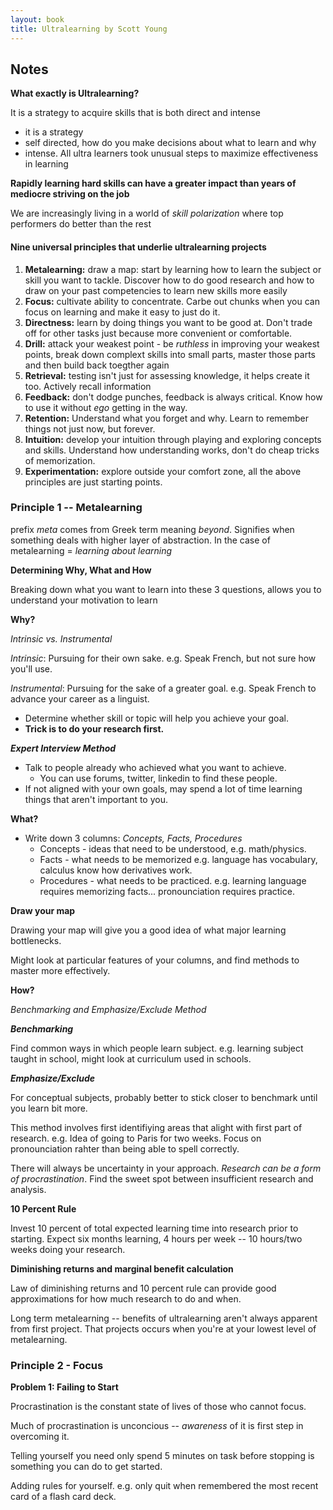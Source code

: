 ```yaml
---
layout: book
title: Ultralearning by Scott Young
---
```




## Notes

**What exactly is Ultralearning?**

It is a strategy to acquire skills that is both direct and intense
- it is a strategy
- self directed, how do you make decisions about what to learn and why
- intense. All ultra learners took unusual steps to maximize effectiveness in learning

**Rapidly learning hard skills can have a greater impact than years of mediocre striving on the job**

We are increasingly living in a world of _skill polarization_ where top performers do better than the rest

#### Nine universal principles that underlie ultralearning projects
1. **Metalearning:** draw a map: start by learning how to learn the subject or skill you want to tackle. Discover how to do good research and how to draw on your past competencies to learn new skills more easily
2. **Focus:** cultivate ability to concentrate. Carbe out chunks when you can focus on learning and make it easy to just do it.
3. **Directness:** learn by doing things you want to be good at. Don't trade off for other tasks just because more convenient or comfortable.
4. **Drill:** attack your weakest point - be _ruthless_ in improving your weakest points, break down complext skills into small parts, master those parts and then build back toegther again
5. **Retrieval:** testing isn't just for assessing knowledge, it helps create it too. Actively recall information
6. **Feedback:** don't dodge punches, feedback is always critical. Know how to use it without _ego_ getting in the way.
7. **Retention:** Understand what you forget and why. Learn to remember things not just now, but forever.
8. **Intuition:** develop your intuition through playing and exploring concepts and skills. Understand how understanding works, don't do cheap tricks of memorization.
9. **Experimentation:** explore outside your comfort zone, all the above principles are just starting points.

### Principle 1 -- Metalearning

prefix _meta_ comes from Greek term meaning _beyond_. Signifies when something deals with higher layer of abstraction. In the case of metalearning = _learning about learning_

**Determining Why, What and How**

Breaking down what you want to learn into these 3 questions, allows you to understand your motivation to learn

**Why?**

_Intrinsic vs. Instrumental_

_Intrinsic_: Pursuing for their own sake. e.g. Speak French, but not sure how you'll use.

_Instrumental_: Pursuing for the sake of a greater goal. e.g. Speak French to advance your career as a linguist.
- Determine whether skill or topic will help you achieve your goal.
- **Trick is to do your research first.**

_**Expert Interview Method**_

- Talk to people already who achieved what you want to achieve.
    - You can use forums, twitter, linkedin to find these people.
- If not aligned with your own goals, may spend a lot of time learning things that aren't important to you.

**What?**

- Write down 3 columns: _Concepts, Facts, Procedures_
    - Concepts - ideas that need to be understood, e.g. math/physics.
    - Facts - what needs to be memorized e.g. language has vocabulary, calculus know how derivatives work.
    - Procedures - what needs to be practiced. e.g. learning language requires memorizing facts... pronounciation requires practice.

**Draw your map**

Drawing your map will give you a good idea of what major learning bottlenecks.

Might look at particular features of your columns, and find methods to master more effectively. 

**How?**

_Benchmarking and Emphasize/Exclude Method_

_**Benchmarking**_

Find common ways in which people learn subject. e.g. learning subject taught in school, might look at curriculum used in schools.

_**Emphasize/Exclude**_

For conceptual subjects, probably better to stick closer to benchmark until you learn bit more.

This method involves first identifiying areas that alight with first part of research. e.g. Idea of going to Paris for two weeks. Focus on pronounciation rahter than being able to spell correctly.

There will always be uncertainty in your approach. _Research can be a form of procrastination_. Find the sweet spot between insufficient research and analysis.

**10 Percent Rule**

Invest 10 percent of total expected learning time into research prior to starting. Expect six months learning, 4 hours per week -- 10 hours/two weeks doing your research.

**Diminishing returns and marginal benefit calculation**

Law of diminishing returns and 10 percent rule can provide good approximations for how much research to do and when.

Long term metalearning -- benefits of ultralearning aren't always apparent from first project. That projects occurs when you're at your lowest level of metalearning.

### Principle 2 - Focus

**Problem 1: Failing to Start**

Procrastination is the constant state of lives of those who cannot focus.

Much of procrastination is unconcious -- _awareness_ of it is first step in overcoming it.

Telling yourself you need only spend 5 minutes on task before stopping is something you can do to get started.

Adding rules for yourself. e.g. only quit when remembered the most recent card of a flash card deck.

